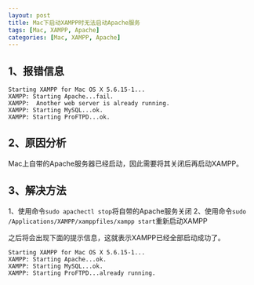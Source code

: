 ```yaml
---
layout: post
title: Mac下启动XAMPP时无法启动Apache服务
tags: [Mac, XAMPP, Apache]
categories: [Mac, XAMPP, Apache]
---
```






## 1、报错信息
```
Starting XAMPP for Mac OS X 5.6.15-1...
XAMPP: Starting Apache...fail.
XAMPP:  Another web server is already running.
XAMPP: Starting MySQL...ok.
XAMPP: Starting ProFTPD...ok.
```


## 2、原因分析
Mac上自带的Apache服务器已经启动，因此需要将其关闭后再启动XAMPP。


## 3、解决方法
1、使用命令`sudo apachectl stop`将自带的Apache服务关闭
2、使用命令`sudo /Applications/XAMPP/xamppfiles/xampp start`重新启动XAMPP

之后将会出现下面的提示信息，这就表示XAMPP已经全部启动成功了。

```
Starting XAMPP for Mac OS X 5.6.15-1...
XAMPP: Starting Apache...ok.
XAMPP: Starting MySQL...ok.
XAMPP: Starting ProFTPD...already running.
```
